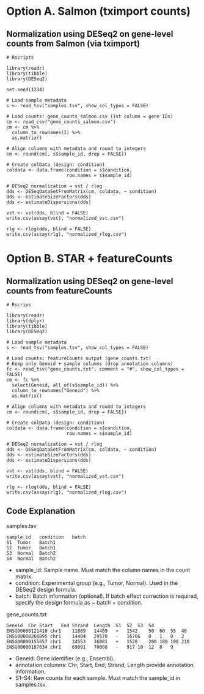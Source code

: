 # Option A. Salmon (tximport counts)
## Normalization using DESeq2 on gene-level counts from Salmon (via tximport)
```
# Rscripts

library(readr)
library(tibble)
library(DESeq2)

set.seed(1234)

# Load sample metadata
s <- read_tsv("samples.tsv", show_col_types = FALSE)

# Load counts: gene_counts_salmon.csv (1st column = gene IDs)
cm <- read_csv("gene_counts_salmon.csv")
cm <- cm %>%
  column_to_rownames(1) %>%
  as.matrix()

# Align columns with metadata and round to integers
cm <- round(cm[, s$sample_id, drop = FALSE])

# Create colData (design: condition)
coldata <- data.frame(condition = s$condition,
                      row.names = s$sample_id)

# DESeq2 normalization → vst / rlog
dds <- DESeqDataSetFromMatrix(cm, coldata, ~ condition)
dds <- estimateSizeFactors(dds)
dds <- estimateDispersions(dds)

vst <- vst(dds, blind = FALSE)
write.csv(assay(vst), "normalized_vst.csv")

rlg <- rlog(dds, blind = FALSE)
write.csv(assay(rlg), "normalized_rlog.csv")
```
# Option B. STAR + featureCounts
## Normalization using DESeq2 on gene-level counts from featureCounts
```
# Rscrips

library(readr)
library(dplyr)
library(tibble)
library(DESeq2)

# Load sample metadata
s <- read_tsv("samples.tsv", show_col_types = FALSE)

# Load counts: featureCounts output (gene_counts.txt)
# Keep only Geneid + sample columns (drop annotation columns)
fc <- read_tsv("gene_counts.txt", comment = "#", show_col_types = FALSE)
cm <- fc %>%
  select(Geneid, all_of(s$sample_id)) %>%
  column_to_rownames("Geneid") %>%
  as.matrix()

# Align columns with metadata and round to integers
cm <- round(cm[, s$sample_id, drop = FALSE])

# Create colData (design: condition)
coldata <- data.frame(condition = s$condition,
                      row.names = s$sample_id)

# DESeq2 normalization → vst / rlog
dds <- DESeqDataSetFromMatrix(cm, coldata, ~ condition)
dds <- estimateSizeFactors(dds)
dds <- estimateDispersions(dds)

vst <- vst(dds, blind = FALSE)
write.csv(assay(vst), "normalized_vst.csv")

rlg <- rlog(dds, blind = FALSE)
write.csv(assay(rlg), "normalized_rlog.csv")
```
## Code Explanation
samples.tsv
```
sample_id	condition	batch
S1	Tumor	Batch1
S2	Tumor	Batch1
S3	Normal	Batch2
S4	Normal	Batch2
```
- sample_id: Sample name. Must match the column names in the count matrix.
- condition: Experimental group (e.g., Tumor, Normal). Used in the DESeq2 design formula.
- batch: Batch information (optional). If batch effect correction is required, specify the design formula as ~ batch + condition.

gene_counts.txt
```
Geneid	Chr	Start	End	Strand	Length	S1	S2	S3	S4
ENSG00000121410	chr1	11869	14409	+	1542	50	60	55	40
ENSG00000268895	chr1	14404	29570	-	16766	0	1	0	2
ENSG00000155657	chr1	34553	36081	+	1528	200	180	190	210
ENSG00000187634	chr1	69091	70008	-	917	10	12	8	9
```
- Geneid: Gene identifier (e.g., Ensembl).
- annotation columns: Chr, Start, End, Strand, Length provide annotation information.
- S1–S4: Raw counts for each sample. Must match the sample_id in samples.tsv.
